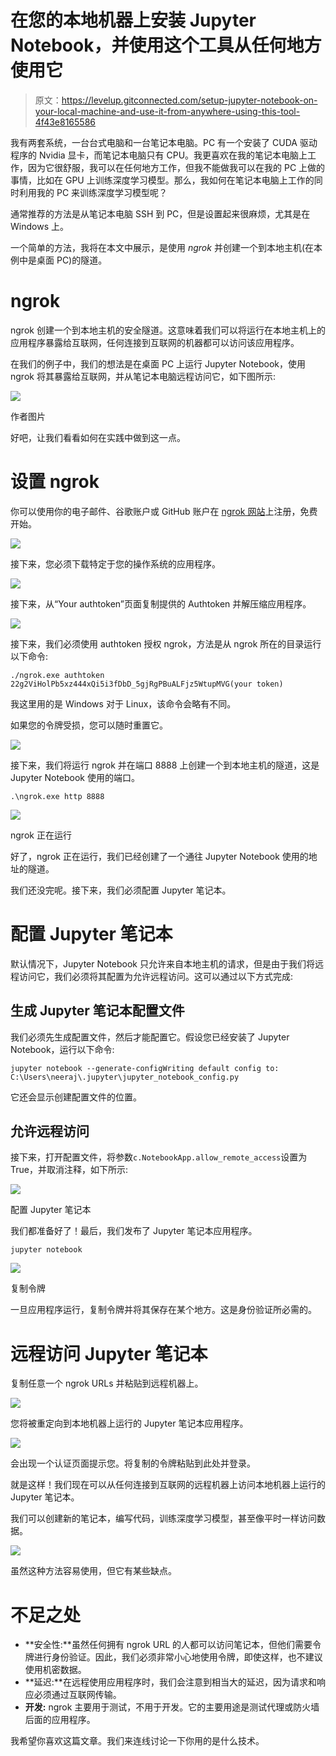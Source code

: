 # 在您的本地机器上安装 Jupyter Notebook，并使用这个工具从任何地方使用它

> 原文：<https://levelup.gitconnected.com/setup-jupyter-notebook-on-your-local-machine-and-use-it-from-anywhere-using-this-tool-4f43e8165586>

我有两套系统，一台台式电脑和一台笔记本电脑。PC 有一个安装了 CUDA 驱动程序的 Nvidia 显卡，而笔记本电脑只有 CPU。我更喜欢在我的笔记本电脑上工作，因为它很舒服，我可以在任何地方工作，但我不能做我可以在我的 PC 上做的事情，比如在 GPU 上训练深度学习模型。那么，我如何在笔记本电脑上工作的同时利用我的 PC 来训练深度学习模型呢？

通常推荐的方法是从笔记本电脑 SSH 到 PC，但是设置起来很麻烦，尤其是在 Windows 上。

一个简单的方法，我将在本文中展示，是使用 *ngrok* 并创建一个到本地主机(在本例中是桌面 PC)的隧道。

# ngrok

ngrok 创建一个到本地主机的安全隧道。这意味着我们可以将运行在本地主机上的应用程序暴露给互联网，任何连接到互联网的机器都可以访问该应用程序。

在我们的例子中，我们的想法是在桌面 PC 上运行 Jupyter Notebook，使用 ngrok 将其暴露给互联网，并从笔记本电脑远程访问它，如下图所示:

![](img/5f42258fedfa9e58a36d5ccf34c73fe9.png)

作者图片

好吧，让我们看看如何在实践中做到这一点。

# 设置 ngrok

你可以使用你的电子邮件、谷歌账户或 GitHub 账户在 [ngrok 网站](https://ngrok.com/)上注册，免费开始。

![](img/e8ec3f796a3d53d6e2f170259905f867.png)

接下来，您必须下载特定于您的操作系统的应用程序。

![](img/6090a625c08d4b2955b7ca687880822a.png)

接下来，从“Your authtoken”页面复制提供的 Authtoken 并解压缩应用程序。

![](img/b6dc7d0cf34670ca22fe2b3e9542ed93.png)

接下来，我们必须使用 authtoken 授权 ngrok，方法是从 ngrok 所在的目录运行以下命令:

```
./ngrok.exe authtoken 22g2ViHolPb5xz444xQi5i3fDbD_5gjRgPBuALFjz5WtupMVG(your token) 
```

我这里用的是 Windows 对于 Linux，该命令会略有不同。

如果您的令牌受损，您可以随时重置它。

![](img/616a65c05a6b6f0353b1672d42eda38b.png)

接下来，我们将运行 ngrok 并在端口 8888 上创建一个到本地主机的隧道，这是 Jupyter Notebook 使用的端口。

```
.\ngrok.exe http 8888
```

![](img/b29fe46067a05277c41cfe72050d6676.png)

ngrok 正在运行

好了，ngrok 正在运行，我们已经创建了一个通往 Jupyter Notebook 使用的地址的隧道。

我们还没完呢。接下来，我们必须配置 Jupyter 笔记本。

# 配置 Jupyter 笔记本

默认情况下，Jupyter Notebook 只允许来自本地主机的请求，但是由于我们将远程访问它，我们必须将其配置为允许远程访问。这可以通过以下方式完成:

## 生成 Jupyter 笔记本配置文件

我们必须先生成配置文件，然后才能配置它。假设您已经安装了 Jupyter Notebook，运行以下命令:

```
jupyter notebook --generate-configWriting default config to: C:\Users\neeraj\.jupyter\jupyter_notebook_config.py
```

它还会显示创建配置文件的位置。

## 允许远程访问

接下来，打开配置文件，将参数`c.NotebookApp.allow_remote_access`设置为 True，并取消注释，如下所示:

![](img/f2f7c3f33df5c09cbf2c45a358fab7fc.png)

配置 Jupyter 笔记本

我们都准备好了！最后，我们发布了 Jupyter 笔记本应用程序。

```
jupyter notebook
```

![](img/29f7db7ffd1baefe157f3567dad26798.png)

复制令牌

一旦应用程序运行，复制令牌并将其保存在某个地方。这是身份验证所必需的。

# 远程访问 Jupyter 笔记本

复制任意一个 ngrok URLs 并粘贴到远程机器上。

![](img/a1f7983eff8175e4df2efdd3a9f78300.png)

您将被重定向到本地机器上运行的 Jupyter 笔记本应用程序。

![](img/d79edc6e2a2bc7f695e1c1e2e1d79589.png)

会出现一个认证页面提示您。将复制的令牌粘贴到此处并登录。

就是这样！我们现在可以从任何连接到互联网的远程机器上访问本地机器上运行的 Jupyter 笔记本。

我们可以创建新的笔记本，编写代码，训练深度学习模型，甚至像平时一样访问数据。

![](img/0ea3cec6faca7e83378a61a265d76d9c.png)

虽然这种方法容易使用，但它有某些缺点。

# 不足之处

*   **安全性:**虽然任何拥有 ngrok URL 的人都可以访问笔记本，但他们需要令牌进行身份验证。因此，我们必须非常小心地使用令牌，即使这样，也不建议使用机密数据。
*   **延迟:**在远程使用应用程序时，我们会注意到相当大的延迟，因为请求和响应必须通过互联网传输。
*   **开发:** ngrok 主要用于测试，不用于开发。它的主要用途是测试代理或防火墙后面的应用程序。

我希望你喜欢这篇文章。我们来连线讨论一下你用的是什么技术。